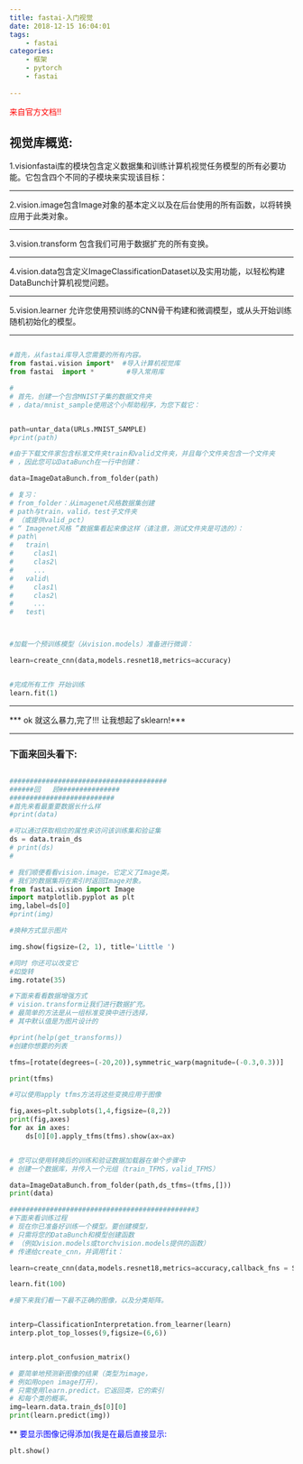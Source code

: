 ```yaml
---
title: fastai-入门视觉
date: 2018-12-15 16:04:01
tags:
    - fastai
categories: 
    - 框架
    - pytorch
    - fastai
    
---
```


<font color=red> 来自官方文档!!</font>

## 视觉库概览:
1.visionfastai库的模块包含定义数据集和训练计算机视觉任务模型的所有必要功能。它包含四个不同的子模块来实现该目标：
*************
2.vision.image包含Image对象的基本定义以及在后台使用的所有函数，以将转换应用于此类对象。
******
3.vision.transform 包含我们可用于数据扩充的所有变换。
********
4.vision.data包含定义ImageClassificationDataset以及实用功能，以轻松构建DataBunch计算机视觉问题。
**********
5.vision.learner 允许您使用预训练的CNN骨干构建和微调模型，或从头开始训练随机​​初始化的模型。
*********

```python

#首先，从fastai库导入您需要的所有内容。
from fastai.vision import*  #导入计算机视觉库
from fastai  import *        #导入常用库

#
# 首先，创建一个包含MNIST子集的数据文件夹
# ，data/mnist_sample使用这个小帮助程序，为您下载它：


path=untar_data(URLs.MNIST_SAMPLE)
#print(path)

#由于下载文件家包含标准文件夹train和valid文件夹，并且每个文件夹包含一个文件夹
# ，因此您可以DataBunch在一行中创建：

data=ImageDataBunch.from_folder(path)

# 复习：
# from_folder：从imagenet风格数据集创建
# path与train，valid，test子文件夹
# （或提供valid_pct）
# “ Imagenet风格 ”数据集看起来像这样（请注意，测试文件夹是可选的）：
# path\
#   train\
#     clas1\
#     clas2\
#     ...
#   valid\
#     clas1\
#     clas2\
#     ...
#   test\



#加载一个预训练模型（从vision.models）准备进行微调：

learn=create_cnn(data,models.resnet18,metrics=accuracy)


#完成所有工作 开始训练
learn.fit(1)
```
****************
*** ok  就这么暴力,完了!!!
让我想起了sklearn!***
***************

### 下面来回头看下:

```python

#######################################
######回   顾###############
##########################
#首先来看最重要数据长什么样
#print(data)

#可以通过获取相应的属性来访问该训练集和验证集
ds = data.train_ds
# print(ds)
#
```

```python
# 我们顺便看看vision.image，它定义了Image类。
# 我们的数据集将在索引时返回Image对象。
from fastai.vision import Image
import matplotlib.pyplot as plt
img,label=ds[0]
#print(img)

#换种方式显示图片

img.show(figsize=(2, 1), title='Little ')

#同时 你还可以改变它
#如旋转
img.rotate(35)
```

```python
#下面来看看数据增强方式
# vision.transform让我们进行数据扩充。
# 最简单的方法是从一组标准变换中进行选择，
# 其中默认值是为图片设计的

#print(help(get_transforms))
#创建你想要的列表

tfms=[rotate(degrees=(-20,20)),symmetric_warp(magnitude=(-0.3,0.3))]

print(tfms)

#可以使用apply tfms方法将这些变换应用于图像

fig,axes=plt.subplots(1,4,figsize=(8,2))
print(fig,axes)
for ax in axes:
    ds[0][0].apply_tfms(tfms).show(ax=ax)


# 您可以使用转换后的训练和验证数据加载器在单个步骤中
# 创建一个数据库，并传入一个元组（train_TFMS，valid_TFMS）

data=ImageDataBunch.from_folder(path,ds_tfms=(tfms,[]))
print(data)
```

```python
##############################################3
#下面来看训练过程
# 现在你已准备好训练一个模型。要创建模型，
# 只需将您的DataBunch和模型创建函数
# （例如vision.models或torchvision.models提供的函数）
# 传递给create_cnn，并调用fit：

learn=create_cnn(data,models.resnet18,metrics=accuracy,callback_fns = ShowGraph)

learn.fit(100)

#接下来我们看一下最不正确的图像，以及分类矩阵。


interp=ClassificationInterpretation.from_learner(learn)
interp.plot_top_losses(9,figsize=(6,6))


interp.plot_confusion_matrix()

# 要简单地预测新图像的结果（类型为image，
# 例如用open image打开），
# 只需使用learn.predict。它返回类，它的索引
# 和每个类的概率。
img=learn.data.train_ds[0][0]
print(learn.predict(img))
```

** <font color=blue>要显示图像记得添加(我是在最后直接显示:</font>
```
plt.show()
```








